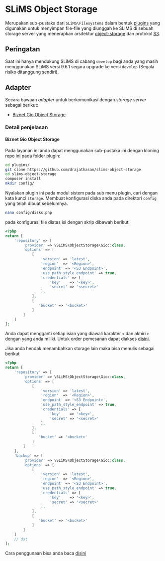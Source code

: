 # SLiMS Object Storage
Merupakan sub-pustaka dari ```SLiMS\Filesystems``` dalam bentuk [plugins](https://slims.web.id/docs/development-guide/Plugin/Intro/) yang digunakan untuk menyimpan file-file yang diunggah ke SLiMS di sebuah storage server yang menerapkan arsitektur [object-storage](https://cloudmatika.co.id/blog-detail/object-storage) dan protokol [S3](https://idcloudhost.com/blog/mengenal-protokol-object-storage-s3/).

## Peringatan
Saat ini hanya mendukung SLiMS di cabang ```develop``` bagi anda yang masih menggunakan SLiMS versi 9.6.1 segara upgrade ke versi ```develop``` (Segala risiko ditanggung sendiri).

## Adapter
Secara bawaan *adapter* untuk berkomunikasi dengan *storage server* sebagai berikut:
* [Biznet Gio Object Storage](#biznet-gio-object-storage)
### Detail penjelasan
#### Biznet Gio Object Storage
Pada layanan ini anda dapat menggunakan sub-pustaka ini dengan kloning repo ini pada folder plugin:
```bash
cd plugins/
git clone https://github.com/drajathasan/slims-object-storage
cd slims-object-storage
composer install
mkdir config/
```
Nyalakan plugin ini pada modul sistem pada sub menu plugin, cari dengan kata kunci ```storage```. Membuat konfigurasi diska anda pada direktori ```config``` yang telah dibuat sebelumnya.
```bash
nano config/disks.php
```
pada konfigurasi file diatas isi dengan skrip dibawah berikut:
```php
<?php
return [
    'repository' => [
        'provider' => \SLiMS\ObjectStorage\Gio::class,
        'options' => [
            [
                'version' => 'latest',
                'region'  => '<Region>',
                'endpoint' => '<S3 Endpoint>',
                'use_path_style_endpoint' => true,
                'credentials' => [
                    'key'    => '<key>',
                    'secret' => '<secret>'
                ],
            ],
            [
               'bucket' => '<bucket>'
            ]
        ]
    ]
];
```
Anda dapat mengganti setiap isian yang diawali karakter ```<``` dan akhiri ```>``` dengan yang anda miliki. Untuk order pemesanan dapat diakses [disini](https://www.biznetgio.com/product/neo-object-storage).

Jika anda hendak menambahkan storage lain maka bisa menulis sebagai berikut
```php
<?php
return [
    'repository' => [
        'provider' => \SLiMS\ObjectStorage\Gio::class,
        'options' => [
            [
                'version' => 'latest',
                'region'  => '<Region>',
                'endpoint' => '<S3 Endpoint>',
                'use_path_style_endpoint' => true,
                'credentials' => [
                    'key'    => '<key>',
                    'secret' => '<secret>'
                ],
            ],
            [
               'bucket' => '<bucket>'
            ]
        ]
    ],
    'backup' => [
        'provider' => \SLiMS\ObjectStorage\Gio::class,
        'options' => [
            [
                'version' => 'latest',
                'region'  => '<Region>',
                'endpoint' => '<S3 Endpoint>',
                'use_path_style_endpoint' => true,
                'credentials' => [
                    'key'    => '<key>',
                    'secret' => '<secret>'
                ],
            ],
            [
               'bucket' => '<bucket>'
            ]
        ]
    ]
    // dst
];
```

Cara penggunaan bisa anda baca [disini](https://slims.web.id/docs/development-guide/Storage/Intro/)